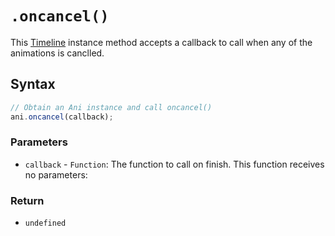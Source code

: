 # `.oncancel()`
This [Timeline](..) instance method accepts a callback to call when any of the animations is canclled.

## Syntax

```js
// Obtain an Ani instance and call oncancel()
ani.oncancel(callback);
```

### Parameters
+ `callback` - `Function`: The function to call on finish. This function receives no parameters:

### Return
+ `undefined`